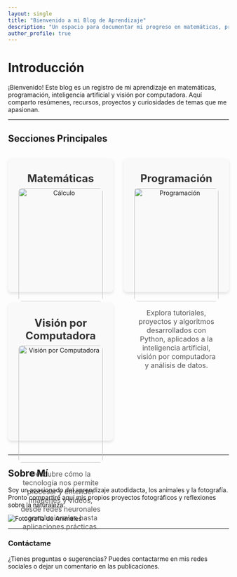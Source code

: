 ```yaml
---
layout: single
title: "Bienvenido a mi Blog de Aprendizaje"
description: "Un espacio para documentar mi progreso en matemáticas, programación, visión por computadora y más."
author_profile: true
---
```


# Introducción

¡Bienvenido! Este blog es un registro de mi aprendizaje en matemáticas, programación, inteligencia artificial y visión por computadora. Aquí comparto resúmenes, recursos, proyectos y curiosidades de temas que me apasionan.

---

<!-- Estilos en línea para la cuadrícula -->
<style>
/* Diseño de cuadrícula */
.grid-wrapper {
  display: grid;
  grid-template-columns: repeat(2, 1fr); /* Dos columnas */
  gap: 1.5rem; /* Espacio entre celdas */
  margin: 2rem 0;
}

.grid-item {
  text-align: center;
  background: #f9f9f9; /* Fondo claro */
  padding: 1.5rem;
  border-radius: 8px;
  box-shadow: 0 4px 6px rgba(0, 0, 0, 0.1);
}

.grid-item img {
  width: 100%; /* Imagen ocupa el 100% del contenedor */
  max-width: 300px; /* Máximo ancho de imagen */
  height: auto; /* Mantiene la proporción */
  margin: 0 auto 1rem; /* Centra y agrega espacio debajo */
  display: block;
  border-radius: 8px; /* Bordes redondeados */
}

.grid-item h3 {
  margin: 0.5rem 0;
  font-size: 1.5rem;
  color: #333;
}

.grid-item p {
  font-size: 1rem;
  color: #555;
}
</style>

<!-- Contenedor principal -->
## Secciones Principales

<div class="grid-wrapper">
  <!-- Sección Matemáticas -->
  <div class="grid-item">
    <h3>Matemáticas</h3>
    <img src="https://via.placeholder.com/600x300" alt="Cálculo">
    <p>En esta sección encontrarás resúmenes de conceptos fundamentales como cálculo, álgebra lineal, transformadas y ecuaciones diferenciales.</p>
  </div>

  <!-- Sección Programación -->
  <div class="grid-item">
    <h3>Programación</h3>
    <img src="https://via.placeholder.com/600x300" alt="Programación">
    <p>Explora tutoriales, proyectos y algoritmos desarrollados con Python, aplicados a la inteligencia artificial, visión por computadora y análisis de datos.</p>
  </div>

  <!-- Sección Visión por Computadora -->
  <div class="grid-item">
    <h3>Visión por Computadora</h3>
    <img src="https://via.placeholder.com/600x300" alt="Visión por Computadora">
    <p>Descubre cómo la tecnología nos permite procesar y entender imágenes y videos, desde redes neuronales convolucionales hasta aplicaciones prácticas.</p>
  </div>
</div>


---

## Sobre Mí

Soy un apasionado del aprendizaje autodidacta, los animales y la fotografía. Pronto compartiré aquí mis propios proyectos fotográficos y reflexiones sobre la naturaleza.

![Fotografía de Animales](https://via.placeholder.com/600x300)

---

### Contáctame

¿Tienes preguntas o sugerencias? Puedes contactarme en mis redes sociales o dejar un comentario en las publicaciones.
